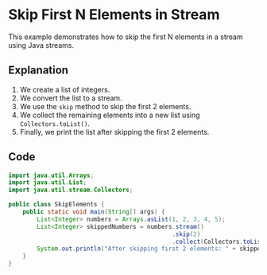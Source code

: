# Skip First N Elements in Stream

This example demonstrates how to skip the first N elements in a stream using Java streams.

## Explanation

1. We create a list of integers.
2. We convert the list to a stream.
3. We use the `skip` method to skip the first 2 elements.
4. We collect the remaining elements into a new list using `Collectors.toList()`.
5. Finally, we print the list after skipping the first 2 elements.

## Code

```java
import java.util.Arrays;
import java.util.List;
import java.util.stream.Collectors;

public class SkipElements {
    public static void main(String[] args) {
        List<Integer> numbers = Arrays.asList(1, 2, 3, 4, 5);
        List<Integer> skippedNumbers = numbers.stream()
                                              .skip(2)
                                              .collect(Collectors.toList());
        System.out.println("After skipping first 2 elements: " + skippedNumbers);
    }
}
```